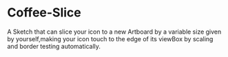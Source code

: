 # Coffee-Slice
A Sketch that can slice your icon to a new Artboard by a variable size given by yourself,making your icon touch to the edge of its viewBox by scaling and border testing automatically.
